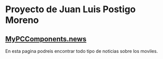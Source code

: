 # <b>Proyecto de Juan Luis Postigo Moreno</b>
## <u>MyPCComponents.news</u>
En esta pagina podreis encontrar todo tipo de noticias sobre los moviles.